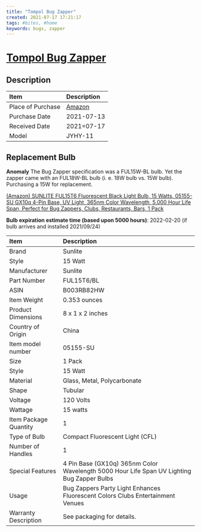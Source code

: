 ```yaml
---
title: "Tompol Bug Zapper"
created: 2021-07-17 17:21:17
tags: #bites, #home
keywords: bugs, zapper
---
```


# [Tompol Bug Zapper][web]

## Description

| Item              | Description        |
| :---------------- | :----------------- |
| Place of Purchase | [Amazon][purchase] |
| Purchase Date     | 2021-07-13         |
| Received Date     | 2021=07-17         |
| Model             | JYHY-11            |

## Replacement Bulb

**Anomaly**  The Bug Zapper specification was a FUL15W-BL bulb.  Yet the zapper came with an FUL18W-BL bulb (i. e. 18W bulb vs. 15W bulb).  Purchasing a 15W for replacement.

[(Amazon) SUNLITE FUL15T6 Fluorescent Black Light Bulb, 15 Watts, 05155-SU GX10q 4-Pin Base, UV Light, 365nm Color Wavelength, 5,000 Hour Life Span, Perfect for Bug Zappers, Clubs, Restaurants, Bars, 1 Pack](https://www.amazon.com/gp/product/B003RB82HW/ref=ox_sc_act_title_3?smid=ATVPDKIKX0DER&psc=1)

**Bulb expiration estimate time (based upon 5000 hours)**: 2022-02-20 (if bulb arrives and installed 2021/09/24)

| Item                  | Description                                                                                |
| :-------------------- | :----------------------------------------------------------------------------------------- |
| Brand                 | Sunlite                                                                                    |
| Style                 | 15 Watt                                                                                    |
| Manufacturer          | ‎Sunlite                                                                                    |
| Part Number           | ‎FUL15T6/BL                                                                                 |
| ASIN                  | B003RB82HW                                                                                 |
| Item Weight           | ‎0.353 ounces                                                                               |
| Product Dimensions    | ‎8 x 1 x 2 inches                                                                           |
| Country of Origin     | ‎China                                                                                      |
| Item model number     | ‎05155-SU                                                                                   |
| Size                  | ‎1 Pack                                                                                     |
| Style                 | ‎15 Watt                                                                                    |
| Material              | ‎Glass, Metal, Polycarbonate                                                                |
| Shape                 | ‎Tubular                                                                                    |
| Voltage               | ‎120 Volts                                                                                  |
| Wattage               | ‎15 watts                                                                                   |
| Item Package Quantity | ‎1                                                                                          |
| Type of Bulb          | ‎Compact Fluorescent Light (CFL)                                                            |
| Number of Handles     | ‎1                                                                                          |
| Special Features      | ‎4 Pin Base (GX10q) 365nm Color Wavelength 5000 Hour Life Span UV Lighting Bug Zapper Bulbs |
| Usage                 | ‎Bug Zappers Party Light Enhances Fluorescent Colors Clubs Entertainment Venues             |
| Warranty Description  | ‎See packaging for details.                                                                 |

[//links]: # "links"
[web]: http://tompol.shop/
[purchase]: https://www.amazon.com/TOMPOL-Zapper-Outdoor-Mosquito-Attractant/dp/B08QMFJDXZ/ref=sr_1_5?crid=2NLUMK6DPU8SG&dchild=1&keywords=tompol+bug+zapper&qid=1626565708&sprefix=tompol+bug%2Caps%2C241&sr=8-5 "Amazon web purchase"
[//endlinks]: # "End of links"
